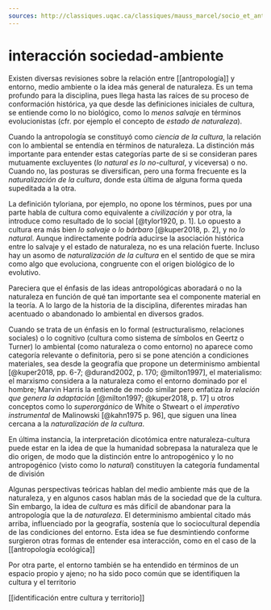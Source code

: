 ```yaml
---
sources: http://classiques.uqac.ca/classiques/mauss_marcel/socio_et_anthropo/6_Techniques_corps/Techniques_corps.html
---
```

# interacción sociedad-ambiente
Existen diversas revisiones sobre la relación entre [[antropología]] y entorno, medio ambiente o la idea más general de naturaleza. Es un tema profundo para la disciplina, pues llega hasta las raíces de su proceso de conformación histórica, ya que desde las definiciones iniciales de cultura, se entiende como lo no biológico, como lo *menos salvaje* en términos evolucionistas (cfr. por ejemplo el concepto de *estado de naturaleza*).

Cuando la antropología se constituyó como *ciencia de la cultura*, la relación con lo ambiental se entendía en términos de naturaleza. La distinción más importante para entender estas categorías parte de si se consideran pares mutuamente excluyentes (*lo natural es lo no-cultural*, y viceversa) o no. Cuando no, las posturas se diversifican, pero una forma frecuente es la *naturalización de la cultura*, donde esta última de alguna forma queda supeditada a la otra.

La definición tyloriana, por ejemplo, no opone los términos, pues por una parte habla de cultura como equivalente a *civilización* y por otra, la introduce como resultado de lo social [@tylor1920, p. 1]. Lo opuesto a cultura era más bien *lo salvaje* o *lo bárbaro* \[@kuper2018, p. 2\], y no *lo natural*. Aunque indirectamente podría aducirse la asociación histórica entre lo salvaje y el estado de naturaleza, no es una relación fuerte. Incluso hay un asomo de *naturalización de la cultura* en el sentido de que se mira como algo que evoluciona, congruente con el origen biológico de lo evolutivo.

Pareciera que el énfasis de las ideas antropológicas aboradará o no la naturaleza en función de qué tan importante sea el componente material en la teoría. A lo largo de la historia de la disciplina, diferentes miradas han acentuado o abandonado lo ambiental en diversos grados.

Cuando se trata de un énfasis en lo formal (estructuralismo, relaciones sociales) o lo cognitivo (cultura como sistema de símbolos en Geertz o Turner) lo ambiental (como naturaleza o como entorno) no aparece como categoría relevante o definitoria, pero si se pone atención a condiciones materiales, sea desde la geografía que propone un determinismo ambiental \[@kuper2018, pp. 6-7; @durand2002, p. 170; @milton1997\], el materialismo: el marxismo considera a la naturaleza como el entorno dominado por el hombre; Marvin Harris la entiende de modo similar pero enfatiza *la relación que genera la adaptación* [@milton1997; @kuper2018, p. 17] u otros conceptos como lo *superorgánico* de White o Stweart o el *imperativo instrumental* de Malinowski \[@kahn1975 p. 96\], que siguen una línea cercana a la *naturalización de la cultura*.

En última instancia, la interpretación dicotómica entre naturaleza-cultura puede estar en la idea de que la humanidad sobrepasa la naturaleza que le dio origen, de modo que la distinción entre lo antropogénico y lo no antropogénico (visto como lo *natural*) constituyen la categoría fundamental de división

Algunas perspectivas teóricas hablan del medio ambiente más que de la naturaleza, y en algunos casos hablan más de la sociedad que de la cultura. Sin embargo, la idea de *cultura* es más difícil de abandonar para la antropología que la de *naturaleza*. El determinismo ambiental citado más arriba, influenciado por la geografía, sostenía que lo sociocultural dependía de las condiciones del entorno. Esta idea se fue desmintiendo conforme surgieron otras formas de entender esa interacción, como en el caso de la [[antropología ecológica]]

Por otra parte, el entorno también se ha entendido en términos de un espacio propio y ajeno; no ha sido poco común que se identifiquen la cultura y el territorio

[[identificación entre cultura y territorio]]